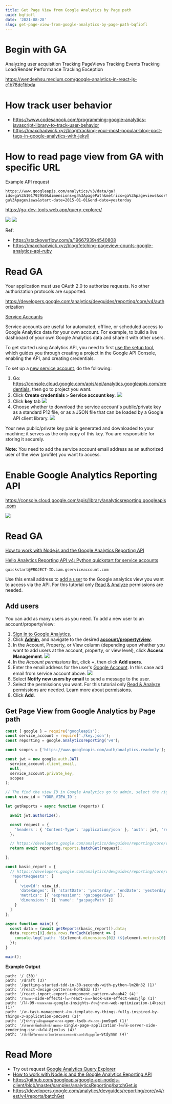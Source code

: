 ```yaml
---
title: Get Page View from Google Analytics by Page path
uuid: bqfiofl
date: '2021-08-28'
slug: get-page-view-from-google-analytics-by-page-path-bqfiofl
---
```


# Begin with GA

Analyzing user acquisition
Tracking PageViews
Tracking Events
Tracking Load/Render Performance
Tracking Exception

https://wendeehsu.medium.com/google-analytics-in-react-js-c1b78dc1bbda

# How track user behavior

- https://www.codesanook.com/programming-google-analytics-javascript-library-to-track-user-behavior
- https://maxchadwick.xyz/blog/tracking-your-most-popular-blog-post-tags-in-google-analytics-with-jekyll

# How to read page view from GA with specific URL

Example API request

```
https://www.googleapis.com/analytics/v3/data/ga?ids=ga%3A101792950&dimensions=ga%3ApagePath&metrics=ga%3Apageviews&sort=-ga%3Apageviews&start-date=2015-01-01&end-date=yesterday
```

https://ga-dev-tools.web.app/query-explorer/

![](query-params.png)
![](query-result.png)

Ref:
- https://stackoverflow.com/a/19667939/4540808
- https://maxchadwick.xyz/blog/fetching-pageview-counts-google-analytics-api-ruby

# Read GA

Your application must use OAuth 2.0 to authorize requests. No other authorization protocols are supported.

https://developers.google.com/analytics/devguides/reporting/core/v4/authorization

[Service Accounts](https://developers.google.com/accounts/docs/OAuth2ServiceAccount)

Service accounts are useful for automated, offline, or scheduled access to Google Analytics data for your own account. For example, to build a live dashboard of your own Google Analytics data and share it with other users.

To get started using Analytics API, you need to first [use the setup tool](https://console.developers.google.com/start/api?id=analytics&credential=client_key), which guides you through creating a project in the Google API Console, enabling the API, and creating credentials.

To set up a [new service account](https://developers.google.com/identity/protocols/oauth2/service-account), do the following:

1. Go: https://console.cloud.google.com/apis/api/analytics.googleapis.com/credentials, then go to project you want.
2. Click **Create credentials > Service account key**.
  ![](create-service-account.png)
3. Click **key** tab
  ![](service-account.png)
4. Choose whether to download the service account's public/private key as a standard P12 file, or as a JSON file that can be loaded by a Google API client library.
  ![](create-service-account-key.png)

Your new public/private key pair is generated and downloaded to your machine; it serves as the only copy of this key. You are responsible for storing it securely.

**Note:** You need to add the service account email address as an authorized user of the view (profile) you want to access.

# Enable Google Analytics Reporting API

https://console.cloud.google.com/apis/library/analyticsreporting.googleapis.com

![](enable-ga-report-api.png)

# Read GA

[How to work with Node.js and the Google Analytics Reporting API](https://www.multiminds.eu/blog/2018/11/google-analytics-reporting-api/)


[Hello Analytics Reporting API v4; Python quickstart for service accounts ](https://developers.google.com/analytics/devguides/reporting/core/v4/quickstart/service-py)

```
quickstart@PROJECT-ID.iam.gserviceaccount.com
```

Use this email address to [add a user](https://support.google.com/analytics/answer/1009702) to the Google analytics view you want to access via the API. For this tutorial only [Read & Analyze](https://support.google.com/analytics/answer/2884495) permissions are needed.

## Add users

You can add as many users as you need. To add a new user to an account/property/view:

1. [Sign in to Google Analytics.](https://analytics.google.com/)
2. Click **[Admin](https://support.google.com/analytics/answer/6132368)**, and navigate to the desired **[account/property/view](https://support.google.com/analytics/answer/6099198)**.
3. In the Account, Property, or View column (depending upon whether you want to add users at the account, property, or view level), click **Access Management**.
  ![](ga-admin.png)
4. In the *Account permissions* list, click **+**, then click **Add users**.
6. Enter the email address for the user's [Google Account](https://support.google.com/accounts/). In this case add email from service account above.
![](ga-add-user.png)
7. Select **Notify new users by email** to send a message to the user.
8. Select the permissions you want. For this tutorial only [Read & Analyze](https://support.google.com/analytics/answer/2884495) permissions are needed. Learn more about [permissions](https://support.google.com/analytics/answer/2884495).
9.  Click **Add**.

## Get Page View from Google Analytics by Page path

```js
const { google } = require('googleapis');
const service_account = require('./key.json');
const reporting = google.analyticsreporting('v4');

const scopes = ['https://www.googleapis.com/auth/analytics.readonly'];

const jwt = new google.auth.JWT(
  service_account.client_email,
  null,
  service_account.private_key,
  scopes
);

// The find the view ID in Google Analytics go to admin, select the rights view and click view settings.
const view_id = 'YOUR_VIEW_ID';

let getReports = async function (reports) {

  await jwt.authorize();

  const request = {
    'headers': { 'Content-Type': 'application/json' }, 'auth': jwt, 'resource': reports
  };

  // https://developers.google.com/analytics/devguides/reporting/core/v4/rest/v4/reports/batchGet
  return await reporting.reports.batchGet(request);

};

const basic_report = {
  // https://developers.google.com/analytics/devguides/reporting/core/v4/rest/v4/reports/batchGet
  'reportRequests': [
    {
      'viewId': view_id,
      'dateRanges': [{ 'startDate': 'yesterday', 'endDate': 'yesterday' }],
      'metrics': [{ 'expression': 'ga:pageviews' }],
      'dimensions': [{ 'name': 'ga:pagePath' }]
    }
  ]
};

async function main() {
  const data = (await getReports(basic_report)).data;
  data.reports[0].data.rows.forEach(element => {
    console.log(`path: '${element.dimensions[0]} (${element.metrics[0].values[0]})'`)
  });
}

main();
```
**Example Output**

```
path: '/ (30)'
path: '/draft (3)'
path: '/getting-started-tdd-in-30-seconds-with-python-lm28n32 (1)'
path: '/react-design-patterns-ho462dz (3)'
path: '/react-import-export-component-pattern-whaab42 (4)'
path: '/จัดการ-side-effects-ใน-react-ด้วย-hook-use-effect-wes5jlp (1)'
path: '/ได้-99-คะแนนจาก-google-insights-เรียนรู้การทำ-web-optimization-i4kssit (1)'
path: '/ทำ-task-management-ด้วย-template-my-things-fully-inspired-by-things-3-application-p8c504z (2)'
path: '/รู้จักกับฐานข้อมูลอนุกรมเวลา-open-tsdb-กันเถอะ-jmm9qn9 (1)'
path: '/เราควรเพิ่มประสิทธิภาพของ-single-page-application-โดยใช้-server-side-rendering-ssr-หรือไม่-8jexlus (4)'
path: '/สิ่งที่ได้รับจากการเรียนวิศวกรรมคอมพิวเตอร์ปริญญาโท-9tdymnn (4)'
```

# Read More
- Try out request [Google Analytics Query Explorer](https://ga-dev-tools.web.app/query-explorer/)
- [How to work with Node.js and the Google Analytics Reporting API](https://www.multiminds.eu/blog/2018/11/google-analytics-reporting-api/)
- https://github.com/googleapis/google-api-nodejs-client/blob/master/samples/analyticsReporting/batchGet.js
- https://developers.google.com/analytics/devguides/reporting/core/v4/rest/v4/reports/batchGet
